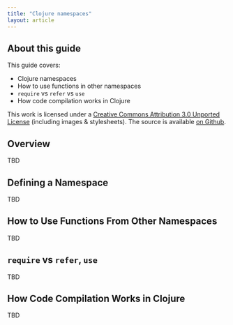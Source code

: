 ```yaml
---
title: "Clojure namespaces"
layout: article
---
```


## About this guide

This guide covers:

 * Clojure namespaces
 * How to use functions in other namespaces
 * `require` vs `refer` vs `use`
 * How code compilation works in Clojure

This work is licensed under a <a rel="license" href="http://creativecommons.org/licenses/by/3.0/">Creative Commons Attribution 3.0 Unported License</a>
(including images & stylesheets). The source is available [on Github](https://github.com/clojuredocs/cds).


## Overview

TBD


## Defining a Namespace

TBD


## How to Use Functions From Other Namespaces

TBD


## `require` vs `refer`, `use`

TBD


## How Code Compilation Works in Clojure

TBD
